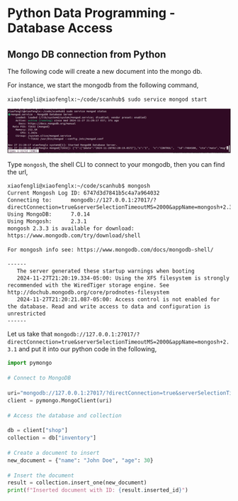 # Python Data Programming - Database Access

## Mongo DB connection from Python

The following code will create a new document into the mongo db.

For instance, we start the mongodb from the following command,

`xiaofengli@xiaofenglx:~/code/scanhub$ sudo service mongod start`

![mongo_status.png](mongo_status.png)

Type `mongosh`, the shell CLI to connect to your mongodb, then you can find the url,

```shell
xiaofengli@xiaofenglx:~/code/scanhub$ mongosh
Current Mongosh Log ID:	6747d3d7841b5c4a7a964032
Connecting to:		mongodb://127.0.0.1:27017/?directConnection=true&serverSelectionTimeoutMS=2000&appName=mongosh+2.3.1
Using MongoDB:		7.0.14
Using Mongosh:		2.3.1
mongosh 2.3.3 is available for download: https://www.mongodb.com/try/download/shell

For mongosh info see: https://www.mongodb.com/docs/mongodb-shell/

------
   The server generated these startup warnings when booting
   2024-11-27T21:20:19.334-05:00: Using the XFS filesystem is strongly recommended with the WiredTiger storage engine. See http://dochub.mongodb.org/core/prodnotes-filesystem
   2024-11-27T21:20:21.087-05:00: Access control is not enabled for the database. Read and write access to data and configuration is unrestricted
------

```

Let us take that `mongodb://127.0.0.1:27017/?directConnection=true&serverSelectionTimeoutMS=2000&appName=mongosh+2.3.1` and put it into our python code in the following,

```python
import pymongo

# Connect to MongoDB

uri="mongodb://127.0.0.1:27017/?directConnection=true&serverSelectionTimeoutMS=2000&appName=mongosh+2.3.1"
client = pymongo.MongoClient(uri)

# Access the database and collection

db = client["shop"]
collection = db["inventory"]

# Create a document to insert
new_document = {"name": "John Doe", "age": 30}

# Insert the document
result = collection.insert_one(new_document)
print(f"Inserted document with ID: {result.inserted_id}")
```

